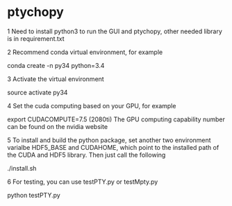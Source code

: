 # ptychopy

1 Need to install python3 to run the GUI and ptychopy, other needed library is in requirement.txt

2 Recommend conda virtual environment, for example

  conda create -n py34 python=3.4

3 Activate the virtual environment

  source activate py34

4 Set the cuda computing based on your GPU, for example

  export CUDACOMPUTE=7.5 (2080ti)
  The GPU computing capability number can be found on the nvidia website

5 To install and build the python package, set another two environment varialbe
  HDF5_BASE and CUDAHOME, which point to the installed path of the CUDA and HDF5
  library. Then just call the following
  
  ./install.sh

6 For testing, you can use testPTY.py or testMpty.py

  python testPTY.py
